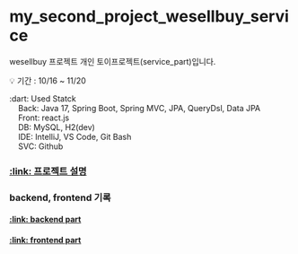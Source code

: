 # my_second_project_wesellbuy_service
<!-- 설명 -->
wesellbuy 프로젝트 개인 토이프로젝트(service_part)입니다.<br />

<!-- 프로젝트 기간 -->
:bulb: 기간 : 10/16 ~ 11/20<br />

<!-- 사용 기술 -->
<div>
:dart: Used Statck<br />
  &nbsp;&nbsp;&nbsp;&nbsp;Back: Java 17, Spring Boot, Spring MVC, JPA, QueryDsl, Data JPA<br />
  &nbsp;&nbsp;&nbsp;&nbsp;Front: react.js<br />
  &nbsp;&nbsp;&nbsp;&nbsp;DB: MySQL, H2(dev)<br />
  &nbsp;&nbsp;&nbsp;&nbsp;IDE: IntelliJ, VS Code, Git Bash<br />
  &nbsp;&nbsp;&nbsp;&nbsp;SVC: Github <br />
</div>
<!-- 사이트 링크 연결 -->

<!-- detail 링크 연결 -->
<h3>
  <a href="https://puzzled-detail-b29.notion.site/wesellbye-62d6d16150e54d8d8d098bb1fcc62583" 
     title="프로젝트 설명">
    :link: 프로젝트 설명
  </a>
</h3>

<!-- backend, front 기록 -->
<div>
  <h3>
    backend, frontend 기록 
  </h3>
  <h4>
    <a href="https://github.com/coderwin/my_second_project_wesellbuy_backend.git" 
       title="backend part 기록">
      :link: backend part
    </a>
  </h4>
  <h4>
    <a href="https://github.com/coderwin/my_second_project_wesellbuy_front.git" 
       title="frontend part 기록">
      :link: frontend part
    </a>
  </h4>
</div>
